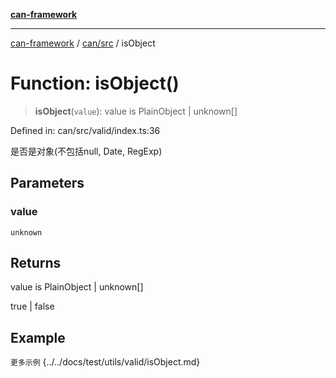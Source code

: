 [**can-framework**](../../../README.md)

***

[can-framework](../../../modules.md) / [can/src](../README.md) / isObject

# Function: isObject()

> **isObject**(`value`): value is PlainObject \| unknown\[\]

Defined in: can/src/valid/index.ts:36

是否是对象(不包括null, Date, RegExp)

## Parameters

### value

`unknown`

## Returns

value is PlainObject \| unknown\[\]

true | false

## Example

```更多示例```
{../../docs/test/utils/valid/isObject.md}
